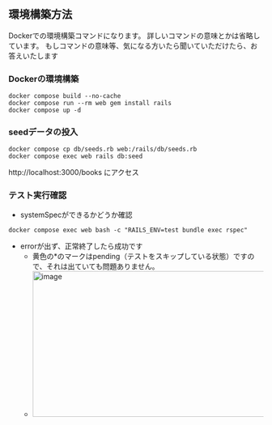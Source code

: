 ## 環境構築方法
Dockerでの環境構築コマンドになります。
詳しいコマンドの意味とかは省略しています。
もしコマンドの意味等、気になる方いたら聞いていただけたら、お答えいたします
### Dockerの環境構築
```
docker compose build --no-cache
docker compose run --rm web gem install rails
docker compose up -d
```

### seedデータの投入
```
docker compose cp db/seeds.rb web:/rails/db/seeds.rb
docker compose exec web rails db:seed
```

http://localhost:3000/books にアクセス

### テスト実行確認
- systemSpecができるかどうか確認
```
docker compose exec web bash -c "RAILS_ENV=test bundle exec rspec"
```
- errorが出ず、正常終了したら成功です
  - 黄色の*のマークはpending（テストをスキップしている状態）ですので、それは出ていても問題ありません。
  - <img width="829" height="288" alt="image" src="https://github.com/user-attachments/assets/a4f6e011-061f-4f36-a6db-52ba2624ceff" />

